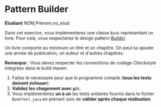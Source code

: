 # Pattern Builder
**Étudiant** NOM,Prénom,no_etud

Dans cet exercice, vous implémenterez une classe `Book` représentant un livre.
Pour cela, vous respecterez le design pattern [_Builder_](https://en.wikipedia.org/wiki/Builder_pattern).

Un livre comporte au minimum un titre et un chapitre.
On peut lui ajouter une année de publication, un auteur et d'autres chapitres.

**Remarque** : Vous devez respecter les conventions de codage _Checkstyle_ intégrées dans le build maven.

1. Faites le nécessaire pour que le programme compile (**tous les tests doivent échouer**).
1. **Validez les chagement avec `git`.**
1. Vous implémenterez **un à un** les tests unitaires fournis dans le fichier `BookTest.java` en prenant soin de **valider après chaque réalisation**.
